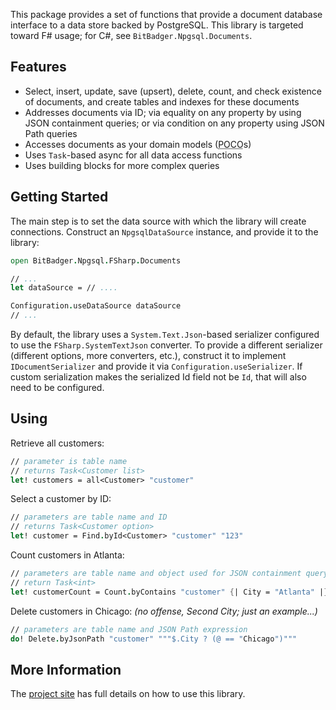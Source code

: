 This package provides a set of functions that provide a document database interface to a data store backed by PostgreSQL. This library is targeted toward F# usage; for C#, see `BitBadger.Npgsql.Documents`.

## Features

- Select, insert, update, save (upsert), delete, count, and check existence of documents, and create tables and indexes for these documents
- Addresses documents via ID; via equality on any property by using JSON containment queries; or via condition on any property using JSON Path queries
- Accesses documents as your domain models (<abbr title="Plain Old CLR Objects">POCO</abbr>s)
- Uses `Task`-based async for all data access functions
- Uses building blocks for more complex queries

## Getting Started

The main step is to set the data source with which the library will create connections. Construct an `NpgsqlDataSource` instance, and provide it to the library:

```fsharp
open BitBadger.Npgsql.FSharp.Documents

// ...
let dataSource = // ....

Configuration.useDataSource dataSource
// ...
```

By default, the library uses a `System.Text.Json`-based serializer configured to use the `FSharp.SystemTextJson` converter. To provide a different serializer (different options, more converters, etc.), construct it to implement `IDocumentSerializer` and provide it via `Configuration.useSerializer`. If custom serialization makes the serialized Id field not be `Id`, that will also need to be configured.

## Using

Retrieve all customers:

```fsharp
// parameter is table name
// returns Task<Customer list>
let! customers = all<Customer> "customer"
```

Select a customer by ID:

```fsharp
// parameters are table name and ID
// returns Task<Customer option>
let! customer = Find.byId<Customer> "customer" "123"
```

Count customers in Atlanta:

```fsharp
// parameters are table name and object used for JSON containment query
// return Task<int>
let! customerCount = Count.byContains "customer" {| City = "Atlanta" |}
```

Delete customers in Chicago: _(no offense, Second City; just an example...)_

```fsharp
// parameters are table name and JSON Path expression
do! Delete.byJsonPath "customer" """$.City ? (@ == "Chicago")"""
```

## More Information

The [project site](https://bitbadger.solutions/open-source/postgres-documents/) has full details on how to use this library.
